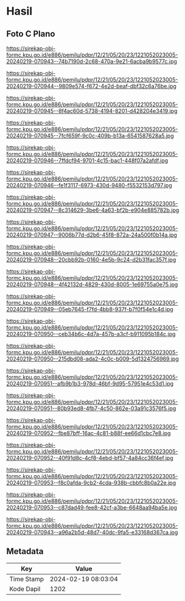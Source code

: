 # Hasil

## Foto C Plano

https://sirekap-obj-formc.kpu.go.id/e886/pemilu/pdpr/12/21/05/20/23/1221052023005-20240219-070943--74b7190d-2c68-470a-9e21-6acba9b9577c.jpg

https://sirekap-obj-formc.kpu.go.id/e886/pemilu/pdpr/12/21/05/20/23/1221052023005-20240219-070944--9809e574-f672-4e2d-beaf-dbf32c6a76be.jpg

https://sirekap-obj-formc.kpu.go.id/e886/pemilu/pdpr/12/21/05/20/23/1221052023005-20240219-070945--8f4ac60d-5738-4194-8201-d428204e3419.jpg

https://sirekap-obj-formc.kpu.go.id/e886/pemilu/pdpr/12/21/05/20/23/1221052023005-20240219-070945--7fcf659f-9c0c-409b-b13a-6541587628a5.jpg

https://sirekap-obj-formc.kpu.go.id/e886/pemilu/pdpr/12/21/05/20/23/1221052023005-20240219-070946--7ffdcf94-9701-4c15-bac1-448f07a2afdf.jpg

https://sirekap-obj-formc.kpu.go.id/e886/pemilu/pdpr/12/21/05/20/23/1221052023005-20240219-070946--fe1f3117-6973-430d-9480-f5532153d797.jpg

https://sirekap-obj-formc.kpu.go.id/e886/pemilu/pdpr/12/21/05/20/23/1221052023005-20240219-070947--8c314629-3be6-4a63-bf2b-e904e885782b.jpg

https://sirekap-obj-formc.kpu.go.id/e886/pemilu/pdpr/12/21/05/20/23/1221052023005-20240219-070947--9006b77d-d2b6-45f8-872a-24a500f0b14a.jpg

https://sirekap-obj-formc.kpu.go.id/e886/pemilu/pdpr/12/21/05/20/23/1221052023005-20240219-070948--20cbb92b-0160-4e5b-9c24-d2b31fac357f.jpg

https://sirekap-obj-formc.kpu.go.id/e886/pemilu/pdpr/12/21/05/20/23/1221052023005-20240219-070948--4f42132d-4829-430d-8005-1e69755a0e75.jpg

https://sirekap-obj-formc.kpu.go.id/e886/pemilu/pdpr/12/21/05/20/23/1221052023005-20240219-070949--05eb7645-f7fd-4bb8-937f-b7f0f54e1c4d.jpg

https://sirekap-obj-formc.kpu.go.id/e886/pemilu/pdpr/12/21/05/20/23/1221052023005-20240219-070950--ceb34b6c-4d7a-457b-a3cf-b911095b184c.jpg

https://sirekap-obj-formc.kpu.go.id/e886/pemilu/pdpr/12/21/05/20/23/1221052023005-20240219-070950--215dbd08-ada2-4c0c-b009-5d1324756969.jpg

https://sirekap-obj-formc.kpu.go.id/e886/pemilu/pdpr/12/21/05/20/23/1221052023005-20240219-070951--afb9b1b3-978d-46bf-9d95-57951e4c53d1.jpg

https://sirekap-obj-formc.kpu.go.id/e886/pemilu/pdpr/12/21/05/20/23/1221052023005-20240219-070951--80b93ed8-4fb7-4c50-862e-03a91c3576f5.jpg

https://sirekap-obj-formc.kpu.go.id/e886/pemilu/pdpr/12/21/05/20/23/1221052023005-20240219-070952--fbe87bff-16ac-4c81-b88f-ee66d1cbc7e8.jpg

https://sirekap-obj-formc.kpu.go.id/e886/pemilu/pdpr/12/21/05/20/23/1221052023005-20240219-070952--40f91d8c-4cf8-4ebd-bf57-4a84cc36f4ef.jpg

https://sirekap-obj-formc.kpu.go.id/e886/pemilu/pdpr/12/21/05/20/23/1221052023005-20240219-070953--f8c0afda-9cb2-4cda-938b-cbbfc8b0a22e.jpg

https://sirekap-obj-formc.kpu.go.id/e886/pemilu/pdpr/12/21/05/20/23/1221052023005-20240219-070953--c87dad49-fee8-42cf-a3be-6648aa94ba5e.jpg

https://sirekap-obj-formc.kpu.go.id/e886/pemilu/pdpr/12/21/05/20/23/1221052023005-20240219-070943--a96a2b5d-48d7-40dc-9fa5-e33168d367ca.jpg


## Metadata

| Key        | Value               |
| ---------- | ------------------- |
| Time Stamp | 2024-02-19 08:03:04 |
| Kode Dapil | 1202                |



